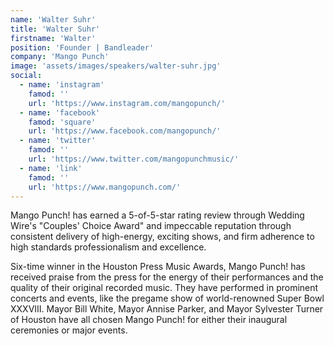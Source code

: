 ```yaml
---
name: 'Walter Suhr'
title: 'Walter Suhr'
firstname: 'Walter'
position: 'Founder | Bandleader'
company: 'Mango Punch'
image: 'assets/images/speakers/walter-suhr.jpg'
social:
  - name: 'instagram'
    famod: ''
    url: 'https://www.instagram.com/mangopunch/'
  - name: 'facebook'
    famod: 'square'
    url: 'https://www.facebook.com/mangopunch/'
  - name: 'twitter'
    famod: ''
    url: 'https://www.twitter.com/mangopunchmusic/'
  - name: 'link'
    famod: ''
    url: 'https://www.mangopunch.com/'
---
```


Mango Punch! has earned a 5-of-5-star rating review through Wedding Wire's "Couples' Choice Award" and impeccable reputation through consistent delivery of high-energy, exciting shows, and firm adherence to high standards professionalism and excellence. 

Six-time winner in the Houston Press Music Awards, Mango Punch! has received praise from the press for the energy of their performances and the quality of their original recorded music. They have performed in prominent concerts and events, like the pregame show of world-renowned Super Bowl XXXVIII. Mayor Bill White, Mayor Annise Parker, and Mayor Sylvester Turner of Houston have all chosen Mango Punch! for either their inaugural ceremonies or major events.
